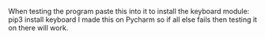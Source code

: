 When testing the program paste this into it to install the keyboard module: pip3 install keyboard
I made this on Pycharm so if all else fails then testing it on there will work.
